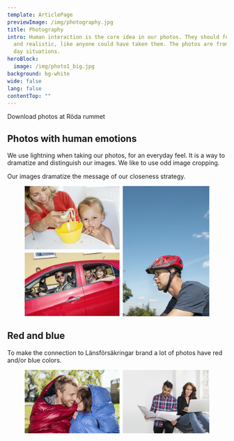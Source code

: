 ```yaml
---
template: ArticlePage
previewImage: /img/photography.jpg
title: Photography
intro: Human interaction is the core idea in our photos. They should feel simple
  and realistic, like anyone could have taken them. The photos are from every
  day situations.
heroBlock:
  image: /img/photo1_big.jpg
background: bg-white
wide: false
lang: false
contentTop: ""
---
```

Download photos at Röda rummet

## Photos with human emotions

We use lightning when taking our photos, for an everyday feel. It is a way to dramatize and distinguish our images. We like to use odd image cropping.

Our images dramatize the message of our closeness strategy.

<figure class="Image Image__border"><img src="/img/photos_people.jpg" srcset="/img/photos_people.jpg 2x" alt=""><figcaption><div class="Image__caption"></div></figcaption></figure>

## Red and blue

To make the connection to Länsförsäkringar brand a lot of photos have red and/or blue colors. 

<figure class="Image Image__border"><img src="/img/photos_red_blue.jpg" srcset="/img/photos_red_blue.jpg 2x" alt=""><figcaption><div class="Image__caption"></div></figcaption></figure>